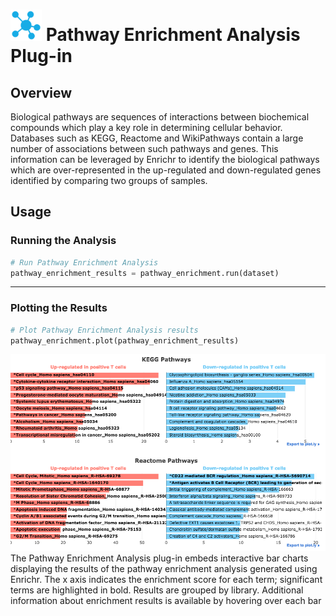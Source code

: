 <img src="img/pathway_enrichment-icon.png" width="50px"> Pathway Enrichment Analysis Plug-in
================

Overview
----------------
Biological pathways are sequences of interactions between biochemical compounds which play a key role in determining cellular behavior. Databases such as KEGG, Reactome and WikiPathways contain a large number of associations between such pathways and genes. This information can be leveraged by Enrichr to identify the biological pathways which are over-represented in the up-regulated and down-regulated genes identified by comparing two groups of samples.

Usage
----------------
### Running the Analysis
```python
# Run Pathway Enrichment Analysis
pathway_enrichment_results = pathway_enrichment.run(dataset)
```


---
### Plotting the Results
```python
# Plot Pathway Enrichment Analysis results
pathway_enrichment.plot(pathway_enrichment_results)
```
<img src="img/pathway_enrichment-example.png"> 
The Pathway Enrichment Analysis plug-in embeds interactive bar charts displaying the results of the pathway enrichment analysis generated using Enrichr. The x axis indicates the enrichment score for each term; significant terms are highlighted in bold. Results are grouped by library. Additional information about enrichment results is available by hovering over each bar